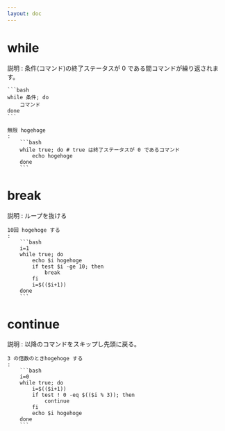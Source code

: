 ```yaml
---
layout: doc
---
```


# while

説明
:   条件(コマンド)の終了ステータスが 0 である間コマンドが繰り返されます。

    ```bash
    while 条件; do
        コマンド
    done
    ```

    無限 hogehoge
    :   
        ```bash
        while true; do # true は終了ステータスが 0 であるコマンド
            echo hogehoge
        done
        ```

# break
    
説明
:   ループを抜ける

    10回 hogehoge する
    :   
        ```bash
        i=1
        while true; do
            echo $i hogehoge
            if test $i -ge 10; then
                break
            fi
            i=$(($i+1))
        done
        ```

# continue

説明
:   以降のコマンドをスキップし先頭に戻る。

    3 の倍数のときhogehoge する
    :   
        ```bash
        i=0
        while true; do
            i=$(($i+1))
            if test ! 0 -eq $(($i % 3)); then
                continue
            fi
            echo $i hogehoge
        done
        ```